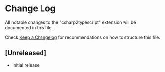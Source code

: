# Change Log

All notable changes to the "csharp2typescript" extension will be documented in this file.

Check [Keep a Changelog](http://keepachangelog.com/) for recommendations on how to structure this file.

## [Unreleased]

- Initial release
